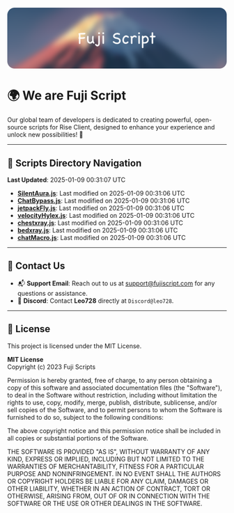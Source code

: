 ![Banner](.github/b.webp)

# 🌍 **We are Fuji Script**

Our global team of developers is dedicated to creating powerful, open-source scripts for Rise Client, designed to enhance your experience and unlock new possibilities! 🌟

---
<!-- SCRIPTS_NAVIGATION_START -->
## 📂 **Scripts Directory Navigation**

**Last Updated**: 2025-01-09 00:31:07 UTC

- **[SilentAura.js](scripts/SilentAura.js)**: Last modified on 2025-01-09 00:31:06 UTC
- **[ChatBypass.js](scripts/ChatBypass.js)**: Last modified on 2025-01-09 00:31:06 UTC
- **[jetpackFly.js](scripts/jetpackFly.js)**: Last modified on 2025-01-09 00:31:06 UTC
- **[velocityHylex.js](scripts/velocityHylex.js)**: Last modified on 2025-01-09 00:31:06 UTC
- **[chestxray.js](scripts/chestxray.js)**: Last modified on 2025-01-09 00:31:06 UTC
- **[bedxray.js](scripts/bedxray.js)**: Last modified on 2025-01-09 00:31:06 UTC
- **[chatMacro.js](scripts/chatMacro.js)**: Last modified on 2025-01-09 00:31:06 UTC

<!-- SCRIPTS_NAVIGATION_END -->

---

## 💬 **Contact Us**  
- 📬 **Support Email**: Reach out to us at [support@fujiscript.com](mailto:support@fujiscript.com) for any questions or assistance.  
- 💬 **Discord**: Contact **Leo728** directly at `Discord@leo728`.

---

## 📜 **License**

This project is licensed under the MIT License.  

**MIT License**  
Copyright (c) 2023 Fuji Scripts  

Permission is hereby granted, free of charge, to any person obtaining a copy of this software and associated documentation files (the "Software"), to deal in the Software without restriction, including without limitation the rights to use, copy, modify, merge, publish, distribute, sublicense, and/or sell copies of the Software, and to permit persons to whom the Software is furnished to do so, subject to the following conditions:  

The above copyright notice and this permission notice shall be included in all copies or substantial portions of the Software.  

THE SOFTWARE IS PROVIDED "AS IS", WITHOUT WARRANTY OF ANY KIND, EXPRESS OR IMPLIED, INCLUDING BUT NOT LIMITED TO THE WARRANTIES OF MERCHANTABILITY, FITNESS FOR A PARTICULAR PURPOSE AND NONINFRINGEMENT. IN NO EVENT SHALL THE AUTHORS OR COPYRIGHT HOLDERS BE LIABLE FOR ANY CLAIM, DAMAGES OR OTHER LIABILITY, WHETHER IN AN ACTION OF CONTRACT, TORT OR OTHERWISE, ARISING FROM, OUT OF OR IN CONNECTION WITH THE SOFTWARE OR THE USE OR OTHER DEALINGS IN THE SOFTWARE.  
